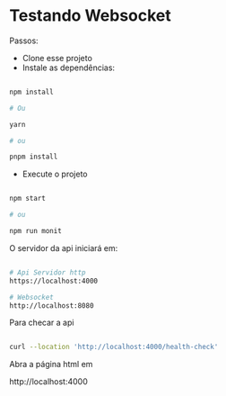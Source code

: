 # Testando Websocket


Passos:

- Clone esse projeto
- Instale as dependências: 

```sh

npm install

# Ou

yarn 

# ou

pnpm install

```

- Execute o projeto

```sh

npm start

# ou

npm run monit

```

O servidor da api iniciará em: 

```sh

# Api Servidor http
https://localhost:4000

# Websocket
http://localhost:8080

```

Para checar a api

```sh

curl --location 'http://localhost:4000/health-check'

```

Abra a página html em

http://localhost:4000
